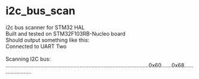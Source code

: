 # i2c_bus_scan
i2c bus scanner for STM32 HAL<br>
Built and tested on STM32F103RB-Nucleo board<br>
Should output something like this:<br>
Connected to UART Two<br>
<br>
Scanning I2C bus:<br>
...............................................................................................0x60.......0x68.......................<br>
